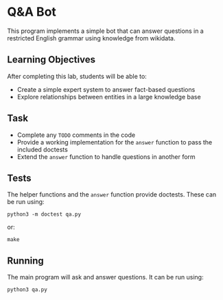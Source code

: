 Q&A Bot
=======

This program implements a simple bot that can answer questions in a restricted English grammar using knowledge from wikidata.

Learning Objectives
-------------------

After completing this lab, students will be able to:

- Create a simple expert system to answer fact-based questions
- Explore relationships between entities in a large knowledge base

Task
----

- Complete any `TODO` comments in the code
- Provide a working implementation for the `answer` function to pass the included doctests
- Extend the `answer` function to handle questions in another form

Tests
-----

The helper functions and the `answer` function provide doctests. These can be run using:

```
python3 -m doctest qa.py
```

or:

```
make
```

Running
-------

The main program will ask and answer questions. It can be run using:

```
python3 qa.py
```
